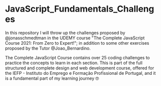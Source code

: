 # JavaScript_Fundamentals_Challenges

In this repository I will throw up the challenges proposed by @jonasschmedtman in the UDEMY course "The Complete JavaScript Course 2021: From Zero to Expert!"; in addition to some other exercises proposed by the Tutor @Joao_Bernardino.

The Complete JavaScript Course contains over 25 coding challenges to practice the concepts to learn in each section. This is part of the full structured and complete design and web development course, offered for the IEFP - Instituto do Emprego e Formação Profissional de Portugal, and it is a fundamental part of my learning journey 🤓
